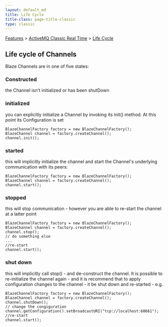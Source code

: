 ```yaml
---
layout: default_md
title: Life Cycle 
title-class: page-title-classic
type: classic
---
```


[Features](features) > [ActiveMQ Classic Real Time](activemq-classic-real-time) > [Life Cycle](life-cycle)


Life cycle of Channels
----------------------

Blaze Channels are in one of five states:

### Constructed

the Channel isn't initialized or has been shutDown

### initialized

you can explicitly initialize a Channel by invoking its init() method. At this point its Configuration is set
```
BlazeChannelFactory factory = new BlazeChannelFactory();
BlazeChannel channel = factory.createChannel();
channel.init();
```

### started

this will implicitly initialize the channel and start the Channel's underlying communication with its peers:
```
BlazeChannelFactory factory = new BlazeChannelFactory();
BlazeChannel channel = factory.createChannel();
channel.start();
```

### stopped

this will stop communication - however you are able to re-start the channel at a latter point
```
BlazeChannelFactory factory = new BlazeChannelFactory();
BlazeChannel channel = factory.createChannel();
channel.stop();
// do something else
...
//re-start
channel.start();
```

### shut down

this will implicitly call stop() - and de-construct the channel. It is possible to re-initialize the channel again - and it is recommend that to apply configuration changes to the channel - it be shut down and re-started - e.g.

```
BlazeChannelFactory factory = new BlazeChannelFactory();
BlazeChannel channel = factory.createChannel();
channel.shutDown();
// change the congiguration
channel.getConfiguration().setBroadcastURI("tcp://localhost:60661");
//re-start
channel.start();
```
